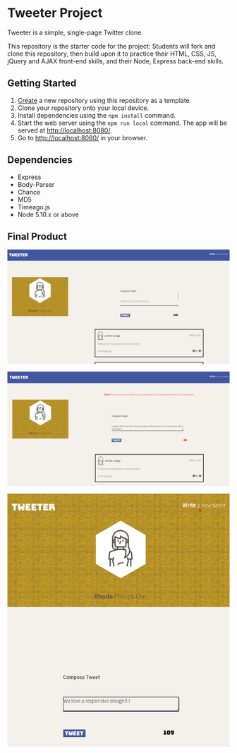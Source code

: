 # Tweeter Project

Tweeter is a simple, single-page Twitter clone.

This repository is the starter code for the project: Students will fork and clone this repository, then build upon it to practice their HTML, CSS, JS, jQuery and AJAX front-end skills, and their Node, Express back-end skills.

## Getting Started

1. [Create](https://docs.github.com/en/repositories/creating-and-managing-repositories/creating-a-repository-from-a-template) a new repository using this repository as a template.
2. Clone your repository onto your local device.
3. Install dependencies using the `npm install` command.
3. Start the web server using the `npm run local` command. The app will be served at <http://localhost:8080/>.
4. Go to <http://localhost:8080/> in your browser.

## Dependencies

- Express
- Body-Parser
- Chance
- MD5
- Timeago.js
- Node 5.10.x or above

## Final Product

!["Screenshot of newly submitted tweet"](https://github.com/rphillipsosei/tweeter/blob/master/public/images/for-readme/new-tweet.png)

!["Screenshot of error messages if tweet exceeds 140 characters"](https://github.com/rphillipsosei/tweeter/blob/master/public/images/for-readme/failed-tweet.png)

!["Screenshot of Tweeter site adapted for mobile devices"](https://github.com/rphillipsosei/tweeter/blob/master/public/images/for-readme/responsive-design.png)
